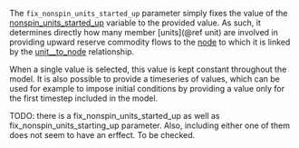 The `fix_nonspin_units_started_up` parameter simply fixes the value of the [nonspin\_units\_started\_up](@ref) variable to the provided value. As such, it determines directly how many member [units](@ref unit) are involved in providing upward reserve commodity flows to the [node](@ref) to which it is linked by the [unit\_\_to\_node](@ref) relationship.

When a single value is selected, this value is kept constant throughout the model. It is also possible to provide a timeseries of values, which can be used for example to impose initial conditions by providing a value only for the first timestep included in the model.


TODO: there is a fix_nonspin_units_started_up as well as fix_nonspin_units_starting_up parameter. Also, including either one of them does not seem to have an erffect. To be checked.
